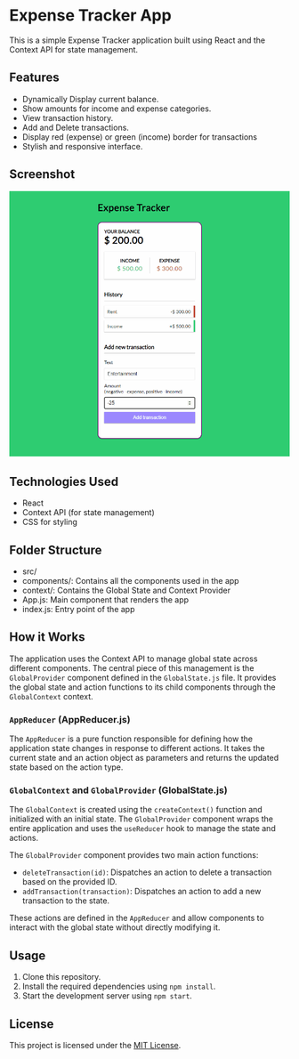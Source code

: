 # Expense Tracker App

This is a simple Expense Tracker application built using React and the Context API for state management.

## Features

- Dynamically Display current balance.
- Show amounts for income and expense categories.
- View transaction history.
- Add and Delete transactions.
- Display red (expense) or green (income) border for transactions
- Stylish and responsive interface.


## Screenshot
![](react-expense-tracker/ExpenseTrackerv3.gif)

## Technologies Used
* React
* Context API (for state management)
* CSS for styling

## Folder Structure
* src/
* components/: Contains all the components used in the app
* context/: Contains the Global State and Context Provider
* App.js: Main component that renders the app
* index.js: Entry point of the app

## How it Works

The application uses the Context API to manage global state across different components. The central piece of this management is the `GlobalProvider` component defined in the `GlobalState.js` file. It provides the global state and action functions to its child components through the `GlobalContext` context.

### `AppReducer` (AppReducer.js)

The `AppReducer` is a pure function responsible for defining how the application state changes in response to different actions. It takes the current state and an action object as parameters and returns the updated state based on the action type.

### `GlobalContext` and `GlobalProvider` (GlobalState.js)

The `GlobalContext` is created using the `createContext()` function and initialized with an initial state. The `GlobalProvider` component wraps the entire application and uses the `useReducer` hook to manage the state and actions.

The `GlobalProvider` component provides two main action functions:

- `deleteTransaction(id)`: Dispatches an action to delete a transaction based on the provided ID.
- `addTransaction(transaction)`: Dispatches an action to add a new transaction to the state.

These actions are defined in the `AppReducer` and allow components to interact with the global state without directly modifying it.

## Usage

1. Clone this repository.
2. Install the required dependencies using `npm install`.
3. Start the development server using `npm start`.


## License

This project is licensed under the [MIT License](LICENSE).
